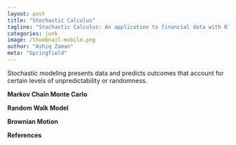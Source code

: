 ```yaml
---
layout: post
title: "Stochastic Calculus"
tagline: "Stochastic Calculus: An application to financial data with R"
categories: junk
image: /thumbnail-mobile.png
author: "Ashiq Zaman"
meta: "Springfield"
---
```


Stochastic modeling presents data and predicts outcomes that account for certain levels of unpredictability or randomness.

**Markov Chain Monte Carlo**




**Random Walk Model**




**Brownian Motion**



**References**

